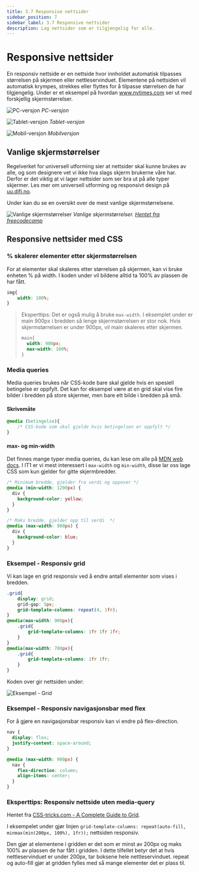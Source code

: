 ```yaml
---
title: 3.7 Responsive nettsider
sidebar_position: 7
sidebar_label: 3.7 Responsive nettsider
description: Lag nettsider som er tilgjengelig for alle.
---
```


# Responsive nettsider

En responsiv nettside er en nettside hvor innholdet automatisk tilpasses størrelsen på skjermen eller nettleservinduet.
Elementene på nettsiden vil automatisk krympes, strekkes eller flyttes for å tilpasse størrelsen de har tilgjengelig.
Under er et eksempel på hvordan www.nytimes.com ser ut med forskjellig skjermstørrelser.

![PC-versjon](./bilder/3_7%20-%20responsive-nettsider/pc.png ':size=800')
*PC-versjon*

![Tablet-versjon](./bilder/3_7%20-%20responsive-nettsider/tablet.png ':size=400')
*Tablet-versjon*

![Mobil-versjon](./bilder/3_7%20-%20responsive-nettsider/mobil.png ':size=200')
*Mobilversjon*

## Vanlige skjermstørrelser

Regelverket for universell utforming sier at nettsider skal kunne brukes av alle, og som designere vet vi ikke hva slags skjerm brukerne våre har.
Derfor er det viktig at vi lager nettsider som ser bra ut på alle typer skjermer.
Les mer om universell utforming og responsivt design på [uu.difi.no](https://uu.difi.no/krav-og-regelverk/kom-i-gang/hvordan-teste-universell-utforming-av-ditt-nettsted#forstoerring).

Under kan du se en oversikt over de mest vanlige skjermstørrelsene. 

![Vanlige skjermstørrelser](./bilder/3_7%20-%20responsive-nettsider/breakpoints.png)
*Vanlige skjermstørrelser. [Hentet fra freecodecamp](https://www.freecodecamp.org/news/the-100-correct-way-to-do-css-breakpoints-88d6a5ba1862/)*

## Responsive nettsider med CSS


### % skalerer elementer etter skjermstørrelsen 

For at elementer skal skaleres etter størrelsen på skjermen, kan vi bruke enheten % på width.
I koden under vil bildene alltid ta 100% av plassen de har fått.

````css
img{
    width: 100%;
}
````

> Eksperttips: Det er også mulig å bruke `max-width`. I eksemplet under er main 900px i bredden så lenge skjermstørrelsen er stor nok. Hvis skjermstørrelsen er under 900px, vil main skaleres etter skjermen.
> ````css
> main{
>   width: 900px;
>   max-width: 100%;
> }
> ````

### Media queries

Media queries brukes når CSS-kode bare skal gjelde hvis en spesiell betingelse er oppfylt.
Det kan for eksempel være at en grid skal vise fire bilder i bredden på store skjermer, men bare ett bilde i bredden på små.

#### Skrivemåte
````css
@media (betingelse){
    /* CSS-kode som skal gjelde hvis betingelsen er oppfylt */
}
````

#### max- og min-width

Det finnes mange typer media queries, du kan lese om alle på [MDN web docs](https://developer.mozilla.org/en-US/docs/Web/CSS/Media_Queries/Using_media_queries).
I IT1 er vi mest interessert i `max-width` og `min-width`, disse lar oss lage CSS som kun gjelder for gitte skjermbredder.

````css
/* Minimum bredde, gjelder fra verdi og oppover */
@media (min-width: 1200px) {
  div {
    background-color: yellow;
  }
}

/* Maks bredde, gjelder opp til verdi  */
@media (max-width: 900px) {
  div {
    background-color: blue;
  }
}
````

### Eksempel - Responsiv grid

Vi kan lage en grid responsiv ved å endre antall elementer som vises i bredden.

````css
.grid{
    display: grid;
    grid-gap: 5px;
    grid-template-columns: repeat(4, 1fr);
}
@media(max-width: 900px){
    .grid{
        grid-template-columns: 1fr 1fr 1fr;
    }
}
@media(max-width: 700px){
    .grid{
        grid-template-columns: 1fr 1fr;
    }
}
````

Koden over gir nettsiden under:

![Eksempel - Grid](./bilder/3_7%20-%20responsive-nettsider/grid-eksempel.png ':size=400')

### Eksempel - Responsiv navigasjonsbar med flex

For å gjøre en navigasjonsbar responsiv kan vi endre på flex-direction.

````css
nav {
  display: flex;
  justify-content: space-around;
}

@media (max-width: 900px) {
  nav {
    flex-direction: column;
    align-items: center;
  }
}
````

### Eksperttips: Responsiv nettside uten media-query

Hentet fra [CSS-tricks.com - A Complete Guide to Grid](https://css-tricks.com/snippets/css/complete-guide-grid/).

I eksempelet under gjør linjen `grid-template-columns: repeat(auto-fill, minmax(min(200px, 100%), 1fr));` nettsiden responsiv.

Den gjør at elementene i gridden er det som er minst av 200px og maks 100% av plassen de har fått i gridden.
I dette tilfellet betyr det at hvis nettleservinduet er under 200px, tar boksene hele nettleservinduet.
repeat og auto-fill gjør at gridden fylles med så mange elementer det er plass til.

<!-- <p class="codepen" data-height="434" data-theme-id="light" data-default-tab="css,result" data-user="thorcc" data-slug-hash="KKarxGY" style="height: 434px; box-sizing: border-box; display: flex; align-items: center; justify-content: center; border: 2px solid; margin: 1em 0; padding: 1em;" data-pen-title="Responsiv nettside med grid">
  <span>See the Pen <a href="https://codepen.io/thorcc/pen/KKarxGY">
  Responsiv nettside med grid</a> by thorcc (<a href="https://codepen.io/thorcc">@thorcc</a>)
  on <a href="https://codepen.io">CodePen</a>.</span>
</p>
<script async src="https://cpwebassets.codepen.io/assets/embed/ei.js"></script> -->
